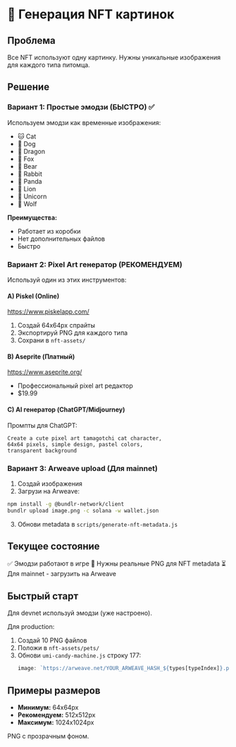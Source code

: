 # 🎨 Генерация NFT картинок

## Проблема
Все NFT используют одну картинку. Нужны уникальные изображения для каждого типа питомца.

## Решение

### Вариант 1: Простые эмодзи (БЫСТРО) ✅
Используем эмодзи как временные изображения:
- 🐱 Cat
- 🐶 Dog
- 🐉 Dragon
- 🦊 Fox
- 🐻 Bear
- 🐰 Rabbit
- 🐼 Panda
- 🦁 Lion
- 🦄 Unicorn
- 🐺 Wolf

**Преимущества:**
- Работает из коробки
- Нет дополнительных файлов
- Быстро

### Вариант 2: Pixel Art генератор (РЕКОМЕНДУЕМ)

Используй один из этих инструментов:

#### A) Piskel (Online)
https://www.piskelapp.com/
1. Создай 64x64px спрайты
2. Экспортируй PNG для каждого типа
3. Сохрани в `nft-assets/`

#### B) Aseprite (Платный)
https://www.aseprite.org/
- Профессиональный pixel art редактор
- $19.99

#### C) AI генератор (ChatGPT/Midjourney)
Промпты для ChatGPT:
```
Create a cute pixel art tamagotchi cat character, 
64x64 pixels, simple design, pastel colors, 
transparent background
```

### Вариант 3: Arweave upload (Для mainnet)

1. Создай изображения
2. Загрузи на Arweave:
```bash
npm install -g @bundlr-network/client
bundlr upload image.png -c solana -w wallet.json
```

3. Обнови metadata в `scripts/generate-nft-metadata.js`

## Текущее состояние

✅ Эмодзи работают в игре
🔄 Нужны реальные PNG для NFT metadata
⏳ Для mainnet - загрузить на Arweave

## Быстрый старт

Для devnet используй эмодзи (уже настроено).

Для production:
1. Создай 10 PNG файлов
2. Положи в `nft-assets/pets/`
3. Обнови `umi-candy-machine.js` строку 177:
   ```js
   image: `https://arweave.net/YOUR_ARWEAVE_HASH_${types[typeIndex]}.png`
   ```

## Примеры размеров

- **Минимум:** 64x64px
- **Рекомендуем:** 512x512px
- **Максимум:** 1024x1024px

PNG с прозрачным фоном.


